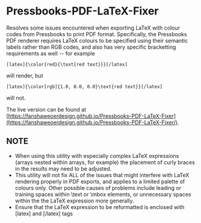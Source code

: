# Pressbooks-PDF-LaTeX-Fixer
Resolves some issues encountered when exporting LaTeX with colour codes from Pressbooks to print PDF format. Specifically, the Pressbooks PDF renderer requires LaTeX colours to be specified using their semantic labels rather than RGB codes, and also has very specific bracketting requirements as well -- for example

    [latex]{\color{red}{\text{red text}}}[/latex]
    
will render, but

    [latex]{\color[rgb]{1.0, 0.0, 0.0}\text{red text}}[/latex]

will not. 

The live version can be found at [https://fanshaweoerdesign.github.io/Pressbooks-PDF-LaTeX-Fixer](https://fanshaweoerdesign.github.io/Pressbooks-PDF-LaTeX-Fixer/).
## NOTE 
- When using this utility with especially complex LaTeX expressions (arrays nested within arrays, for example) the placement of curly braces in the results may need to be adjusted.
- This utility will not fix ALL of the issues that might interfere with LaTeX rendering properly in PDF exports, and applies to a limited palette of colours only. Other possible causes of problems include leading or training spaces within \text or \mbox elements, or unnecessary spaces within the the LaTeX expression more generally.
- Ensure that the LaTeX expression to be reformatted is enclosed with [latex] and [/latex] tags

